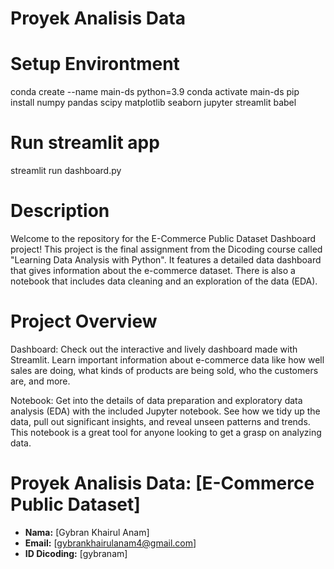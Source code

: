 # Proyek Analisis Data

# Setup Environtment
conda create --name main-ds python=3.9
conda activate main-ds
pip install numpy pandas scipy matplotlib seaborn jupyter streamlit babel


# Run streamlit app
streamlit run dashboard.py

# Description
Welcome to the repository for the  E-Commerce Public Dataset Dashboard project! This project is the final assignment from the Dicoding course called "Learning Data Analysis with Python". It features a detailed data dashboard that gives information about the e-commerce dataset. There is also a notebook that includes data cleaning and an exploration of the data (EDA).

# Project Overview
Dashboard: Check out the interactive and lively dashboard made with Streamlit. Learn important information about e-commerce data like how well sales are doing, what kinds of products are being sold, who the customers are, and more.

Notebook: Get into the details of data preparation and exploratory data analysis (EDA) with the included Jupyter notebook. See how we tidy up the data, pull out significant insights, and reveal unseen patterns and trends. This notebook is a great tool for anyone looking to get a grasp on analyzing data.

# Proyek Analisis Data: [E-Commerce Public Dataset]
- **Nama:** [Gybran Khairul Anam]
- **Email:** [gybrankhairulanam4@gmail.com]
- **ID Dicoding:** [gybranam]
 
